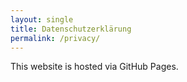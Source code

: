 ```yaml
---
layout: single
title: Datenschutzerklärung
permalink: /privacy/
---
```



This website is hosted via GitHub Pages.